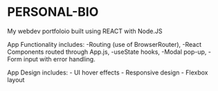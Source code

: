 # PERSONAL-BIO
My webdev portfoloio built using REACT with Node.JS

App Functionality includes: 
    -Routing (use of BrowserRouter),
    -React Components routed through App.js,
    -useState hooks, 
    -Modal pop-up, 
    -Form input with error handling.

App Design includes:
    - UI hover effects
    - Responsive design
    - Flexbox layout
